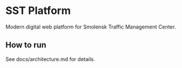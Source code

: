 # SST Platform

Modern digital web platform for Smolensk Traffic Management Center.

## How to run
See docs/architecture.md for details.
